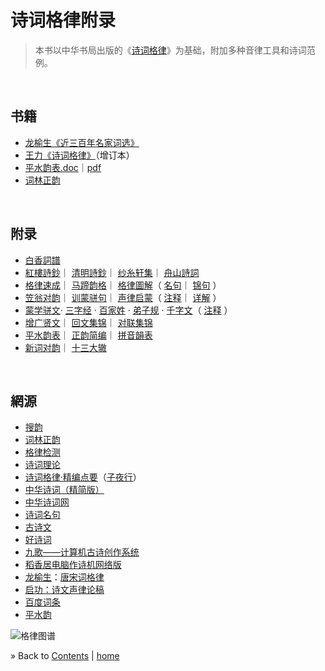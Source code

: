 # 诗词格律附录

> 本书以中华书局出版的《[诗词格律](https://baike.baidu.com/item/%E4%B8%AD%E5%8D%8E%E4%BC%A0%E7%BB%9F%E8%AF%97%E8%AF%8D%E7%BB%8F%E5%85%B8%EF%BC%9A%E8%AF%97%E8%AF%8D%E6%A0%BC%E5%BE%8B)》为基础，附加多种音律工具和诗词范例。

<br/><a id="toc" name="toc"></a>
## 书籍

  * [龙榆生《近三百年名家词选》](../books/龙榆生-近三百年名家词选.epub)
  * [王力《诗词格律》](../books/王力-诗词格律.epub)（增订本）
  * [平水韵表.doc](../books/平水韵表.doc)｜[pdf](../books/平水韵表.pdf)
  * [词林正韵](./词林正韵.pdf)


<br/><a id="apx" name="apx"></a>
## 附录

  - [白香詞譜](html/cipu-baixiang.xhtml)
  - [紅樓詩鈔](html/shiji-honglou.xhtml)｜
    [清明詩鈔](html/shiji-qingming.xhtml)｜
    [纱糸轩集](html/shiji-lyrics.html)｜
    [舟山詩詞](../shiji.html)
  - [格律速成](html/5-min.xhtml)｜
    [马蹄韵格](html/matiyun.xhtml)｜
    [格律圖解](html/tujie.html)（
    [名句](html/tujie.html#shici-mingju)｜
    [锦句](html/tujie.html#shici-miaoju) ）
  - [笠翁对韵](html/shenglv-liweng.xhtml)｜
    [训蒙骈句](html/shenglv-pianjv.xhtml)｜
    [声律启蒙](html/shenglv.xhtml)（
    [注释](html/shenglv-zhu.xhtml)｜
    [详解](html/shenglv-xj.xhtml) ）
  - [蒙学骈文](html/mengxue.xhtml)‧
    [三字经](html/mengxue.xhtml#mengxue-szj) ·
    [百家姓](html/mengxue.xhtml#mengxue-bjx) ·
    [弟子规](html/mengxue.xhtml#mengxue-dzg) ·
    [千字文](html/mengxue.xhtml#mengxue-qzw-pinyin)（
    [注释](html/mengxue.xhtml#mengxue-qzw-zhushi) ）
  - [增广贤文](html/mengxue-zgxw.xhtml)｜
    [回文集锦](html/huiwen.xhtml)｜
    [对联集锦](html/duilian.xhtml)
  - [平水韵表](html/pingshui.xhtml)｜
    [正韵简编](html/cilinzhengyun.xhtml)｜
    [拼音韻表](html/xinyun.html)
  - [新词对韵](html/shenglv-duiyun.html)｜
    [十三大辙](html/shisanzhe.html)


<br/><a id="res" name="res"></a>
## 網源

  * [搜韵](https://sou-yun.com/)
  * [词林正韵](https://baike.baidu.com/item/%E8%AF%8D%E6%9E%97%E6%AD%A3%E9%9F%B5)
  * [格律检测](http://www.52shici.com/)
  * [诗词理论](http://www.chinapoesy.com/ShiCiZhiShiIndex.html)
  * [诗词格律·精编点要](http://www.ziyexing.com/shicigelv/scgl_index.htm)（[子夜行](http://www.ziyexing.com/)）
  * [中华诗词（精简版）](http://www.cnpoem.net/)
  * [中华诗词网](http://www.zhsc.net/)
  * [诗词名句](http://www.shicimingju.com/)
  * [古诗文](http://www.gushiwen.org/)
  * [好诗词](http://www.haoshici.com/)
  * [九歌——计算机古诗创作系统](http://jiuge.thunlp.org/)
  * [稻香居电脑作诗机网络版](http://www.poeming.com/web/shuoming.htm)
  * [龙榆生](http://longyusheng.org)：[唐宋词格律](http://longyusheng.org/cipai/)
  * [启功：诗文声律论稿](https://baike.baidu.com/item/%E8%AF%97%E6%96%87%E5%A3%B0%E5%BE%8B%E8%AE%BA%E7%A8%BF)
  * [百度词条](https://baike.baidu.com/item/%E8%AF%97%E8%AF%8D%E6%A0%BC%E5%BE%8B/13215124)
  * [平水韵](https://baike.baidu.com/item/%E5%B9%B3%E6%B0%B4%E9%9F%B5)



![格律图谱](./Images/poem-forms.jpg)

&raquo; Back to <a href="#toc">Contents</a> | [home](../README.md)
